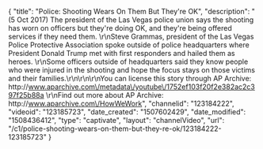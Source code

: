 {
    "title": "Police: Shooting Wears On Them But They're OK",
    "description": "(5 Oct 2017) The president of the Las Vegas police union says the shooting has worn on officers but they're doing OK, and they're being offered services if they need them. \r\nSteve Grammas, president of the Las Vegas Police Protective Association spoke outside of police headquarters where President Donald Trump met with first responders and hailed them as heroes. \r\nSome officers outside of headquarters said they know people who were injured in the shooting and hope the focus stays on those victims and their families.\r\n\r\n\r\nYou can license this story through AP Archive: http:\/\/www.aparchive.com\/metadata\/youtube\/1752ef103f20f2e382ac2c397f25b88a \r\nFind out more about AP Archive: http:\/\/www.aparchive.com\/HowWeWork",
    "channelid": "123184222",
    "videoid": "123185723",
    "date_created": "1507602429",
    "date_modified": "1508436412",
    "type": "captivate",
    "layout": "channelVideo",
    "url": "\/c1\/police-shooting-wears-on-them-but-they-re-ok\/123184222-123185723"
}